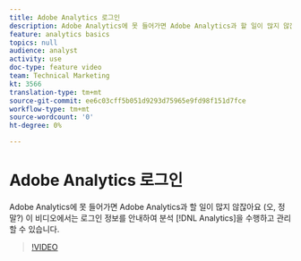 ```yaml
---
title: Adobe Analytics 로그인
description: Adobe Analytics에 못 들어가면 Adobe Analytics과 할 일이 많지 않잖아요 (오, 정말?) 이 비디오에서는 분석을 수행할 수 있을 뿐만 아니라 Analytics에 로그인하고 관리할 수 있도록 로그인을 안내합니다.
feature: analytics basics
topics: null
audience: analyst
activity: use
doc-type: feature video
team: Technical Marketing
kt: 3566
translation-type: tm+mt
source-git-commit: ee6c03cff5b051d9293d75965e9fd98f151d7fce
workflow-type: tm+mt
source-wordcount: '0'
ht-degree: 0%

---
```



# Adobe Analytics 로그인

Adobe Analytics에 못 들어가면 Adobe Analytics과 할 일이 많지 않잖아요 (오, 정말?) 이 비디오에서는 로그인 정보를 안내하여 분석 [!DNL Analytics]을 수행하고 관리할 수 있습니다.

>[!VIDEO](https://video.tv.adobe.com/v/28771/?quality=12)

